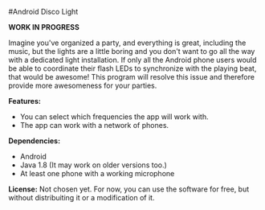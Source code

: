 #Android Disco Light

**WORK IN PROGRESS**

Imagine you've organized a party, and everything is great, including the music, but the lights are a little boring
and you don't want to go all the way with a dedicated light installation. If only all the Android phone users
would be able to coordinate their flash LEDs to synchronize with the playing beat, that would be awesome!
This program will resolve this issue and therefore provide more awesomeness for your parties.

**Features:**
  - You can select which frequencies the app will work with.
  - The app can work with a network of phones.
  
**Dependencies:**
  - Android
  - Java 1.8 (It may work on older versions too.)
  - At least one phone with a working microphone

**License:** Not chosen yet. For now, you can use the software for free, but without distribuiting it or a modification of it.

